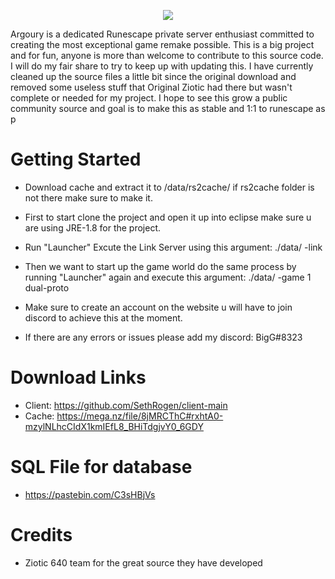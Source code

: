 <p align="center">
   <img src="https://i.imgur.com/mU3ygty.png">
</p>
Argoury is a dedicated Runescape private server enthusiast committed to creating the most exceptional game remake possible. This is a big project and for fun, anyone is more than welcome to contribute to this source code. I will do my fair share to try to keep up with updating this. I have currently cleaned up the source files a little bit since the original download and removed some useless stuff that Original Ziotic had there but wasn't complete or needed for my project. I hope to see this grow a public community source and goal is to make this as stable and 1:1 to runescape as p

# Getting Started
* Download cache and extract it to /data/rs2cache/ if rs2cache folder is not there make sure to make it.
* First to start clone the project and open it up into eclipse make sure u are using JRE-1.8 for the project.
* Run "Launcher" Excute the Link Server using this argument: ./data/ -link
* Then we want to start up the game world do the same process by running "Launcher" again and execute this argument: ./data/ -game 1 dual-proto
* Make sure to create an account on the website u will have to join discord to achieve this at the moment.

* If there are any errors or issues please add my discord: BigG#8323

# Download Links
* Client: https://github.com/SethRogen/client-main
* Cache: https://mega.nz/file/8jMRCThC#rxhtA0-mzylNLhcCIdX1kmIEfL8_BHiTdgjvY0_6GDY

# SQL File for database
- https://pastebin.com/C3sHBjVs

# Credits
 * Ziotic 640 team for the great source they have developed

